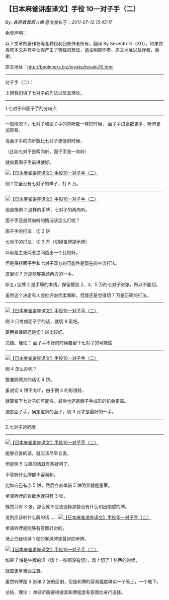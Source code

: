 ## 【日本麻雀讲座译文】手役 10—对子手（二）

By: _鑫哥蠢蠢惹人嫌_ 原文发布于：_2011-07-12 15:45:17_

免责声明：

以下文章的著作权等各种权利归原作者所有，翻译 By
SeventhTG（XD）。如果你喜欢本文并有幸让你产生了转载的想法，请注明原作者、原文地址以及译者，谢谢。

原文地址：http://beginners.biz/teyaku/teyaku10.html

---

对子手（二）：

上回我们讲了七对子的作法以及其理论。

---

1.七对子和面子手的分歧点

---

一般情况下，七对子和面子手的向听数一样的时候，
面子手进张数更多，听牌更加容易。

当面子手的向听数比七对子更低的时候，

（比如七对子是两向听，面子手是一向听）

就向着面子手前进就好。

[![【日本麻雀讲座译文】手役10—对子手（二）](http://s16.sinaimg.cn/middle/7f78b76fxa7dad2667a0f&690)](http://photo.blog.sina.com.cn/showpic.html#blogid=7f78b76f0100ts77&url=http://s16.sinaimg.cn/orignal/7f78b76fxa7dad2667a0f)

例 1 完全没有七对子的样子，打 8 万。

---

[![【日本麻雀讲座译文】手役10—对子手（二）](http://s13.sinaimg.cn/middle/7f78b76fxa7dad9338f4c&690)](http://photo.blog.sina.com.cn/showpic.html#blogid=7f78b76f0100ts77&url=http://s13.sinaimg.cn/orignal/7f78b76fxa7dad9338f4c)

但是像例 2 这样的手牌，七对子的两向听。

面子手还是两向听的情况该怎么打呢？

面子手的打法：切 2 饼

七对子的打法：切 3 万（切掉宝牌提示牌）

以前是主张两者之间选出一个比较好。

但是保持面子手和七对子双方的可能性是现在的主流打法。

这里切 7 万是能够兼顾两方的一手。

断幺+宝牌 2 是手牌的本线，保留摸到 2、3、5 万的七对子进张，所以不能切。

虽然这个决定有人会批评说优柔寡断，但我还是觉得切 7 万是正确的打法。

---

[![【日本麻雀讲座译文】手役10—对子手（二）](http://s14.sinaimg.cn/middle/7f78b76fxa7db1013f23d&690)](http://photo.blog.sina.com.cn/showpic.html#blogid=7f78b76f0100ts77&url=http://s14.sinaimg.cn/orignal/7f78b76fxa7db1013f23d)

例 3 只考虑面子手的话，就切 9 索吧。

要两者兼顾还是切 1 饼比较好。

总结、理论：
面子手不好的时候要留下七对子的可能性

---

[![【日本麻雀讲座译文】手役10—对子手（二）](http://s11.sinaimg.cn/middle/7f78b76fx772f830cf85a&690)](http://photo.blog.sina.com.cn/showpic.html#blogid=7f78b76f0100ts77&url=http://s11.sinaimg.cn/orignal/7f78b76fx772f830cf85a)

例 4 怎么办呢？

要兼顾两方的话切 4 饼。

虽说切 4 饼不太坏，由于例 4 的形很好，

就算留下七对子的可能性，最后也还是面子手成形的机会更高。

选定面子手，确定宝牌的面子，切 3 万才是最好的一手。

---

2.七对子的听牌

---

[![【日本麻雀讲座译文】手役10—对子手（二）](http://s3.sinaimg.cn/middle/7f78b76fxa7db3a604f82&690)](http://photo.blog.sina.com.cn/showpic.html#blogid=7f78b76f0100ts77&url=http://s3.sinaimg.cn/orignal/7f78b76fxa7db3a604f82)

能够立直的话，就应该尽早立直。

但是例 5 立直的话就有些疑问了。

不管听什么牌都不容易和。

比如自己有赤 5 饼，然后立直单骑 5 饼明显就是愚策。

单骑听牌的张数也就只有 3 张，

既然只有 3 张，那么就不应该选择那些没有什么和出期望的牌。

说到应该听什么牌的话……
[![【日本麻雀讲座译文】手役10—对子手（二）](http://s7.sinaimg.cn/middle/7f78b76fxa7dbce5ab336&690)](http://photo.blog.sina.com.cn/showpic.html#blogid=7f78b76f0100ts77&url=http://s7.sinaimg.cn/orignal/7f78b76fxa7dbce5ab336)

单骑听牌是能够有意图针对的。

场上已经切掉 1 张的客风牌是最好的听牌。

[![【日本麻雀讲座译文】手役10—对子手（二）](http://s7.sinaimg.cn/middle/7f78b76fxa7dbdf51a226&690)](http://photo.blog.sina.com.cn/showpic.html#blogid=7f78b76f0100ts77&url=http://s7.sinaimg.cn/orignal/7f78b76fxa7dbdf51a226)

如果 7 饼是生牌的话（场上一张都没有切），场上切了 1 张西的时候，

就应该单骑西立直。

虽然听牌是 3 张和 2 张的区别，但是和牌的容易程度确实一个天上，一个地下。

总结、理论：
单骑听牌要根据其和牌程度有意图地进行选择。
